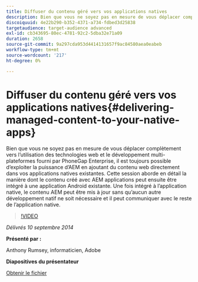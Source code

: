 ```yaml
---
title: Diffuser du contenu géré vers vos applications natives
description: Bien que vous ne soyez pas en mesure de vous déplacer complètement vers l’utilisation des technologies web et le développement multi-plateformes fourni par PhoneGap Enterprise, il est toujours possible d’exploiter la puissance d’AEM en ajoutant du contenu web directement dans vos applications natives existantes. Cette session aborde en détail la manière dont le contenu créé avec AEM applications peut ensuite être intégré à une application Android existante. Une fois intégré à l’application native, le contenu AEM peut être mis à jour sans qu’aucun autre développement natif ne soit nécessaire et il peut communiquer avec le reste de l’application native.
discoiquuid: 4e22b290-b352-4371-a734-fdbed3d25838
targetaudience: target-audience advanced
exl-id: cb343695-80ec-4781-92c2-5dba32e71a09
duration: 2658
source-git-commit: 9a297cda953d4414131657f9ac84580aea0eabeb
workflow-type: tm+mt
source-wordcount: '217'
ht-degree: 0%

---
```


# Diffuser du contenu géré vers vos applications natives{#delivering-managed-content-to-your-native-apps}

Bien que vous ne soyez pas en mesure de vous déplacer complètement vers l’utilisation des technologies web et le développement multi-plateformes fourni par PhoneGap Enterprise, il est toujours possible d’exploiter la puissance d’AEM en ajoutant du contenu web directement dans vos applications natives existantes. Cette session aborde en détail la manière dont le contenu créé avec AEM applications peut ensuite être intégré à une application Android existante. Une fois intégré à l’application native, le contenu AEM peut être mis à jour sans qu’aucun autre développement natif ne soit nécessaire et il peut communiquer avec le reste de l’application native.

>[!VIDEO](https://video.tv.adobe.com/v/19467/?quality=9)

*Délivrés 10 septembre 2014*

**Présenté par :**

Anthony Rumsey, informaticien, Adobe

**Diapositives du présentateur**

[Obtenir le fichier](assets/9-10-2014-delivering-managed-content-to-your-native-apps.pdf)
<!--
[Get back to the Overview](https://helpx.adobe.com/fr/experience-manager/kt/eseminars/gems/aem-index.html)
-->

